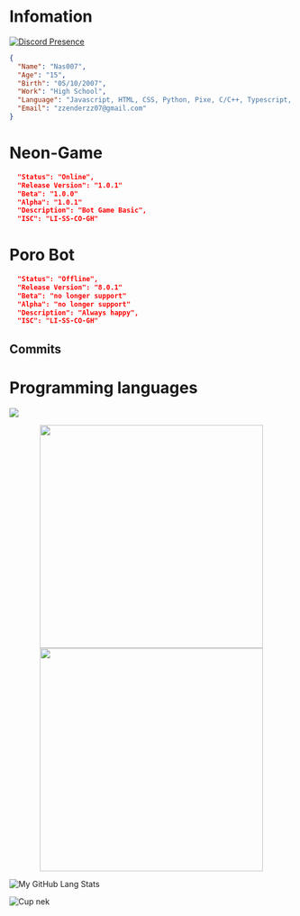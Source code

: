 # Infomation

[![Discord Presence](https://lanyard.cnrad.dev/api/850277508522704896)](https://discord.com/users/850277508522704896)

```json
{
  "Name": "Nas007",
  "Age": "15",
  "Birth": "05/10/2007",
  "Work": "High School",
  "Language": "Javascript, HTML, CSS, Python, Pixe, C/C++, Typescript, Node.js",
  "Email": "zzenderzz07@gmail.com"
}
```

# Neon-Game
```json
  "Status": "Online",
  "Release Version": "1.0.1"
  "Beta": "1.0.0"
  "Alpha": "1.0.1"
  "Description": "Bot Game Basic",
  "ISC": "LI-SS-CO-GH"
```

# Poro Bot
```json
  "Status": "Offline",
  "Release Version": "8.0.1"
  "Beta": "no longer support"
  "Alpha": "no longer support"
  "Description": "Always happy",
  "ISC": "LI-SS-CO-GH"
```

## Commits


# Programming languages
![](https://komarev.com/ghpvc/?username=DarkEnderr)


<div align=center>
    <img
        width="396"
        src="https://streak-stats.demolab.com?user=DarkEnderr&theme=dracula&locale=vi&date_format=j%2Fn%5B%2FY%5D"
    />
    <img
        width="396"
        src="https://github-readme-stats.vercel.app/api?username=DarkEnderr&show_icons=true&theme=dracula"
    />
</div>


![My GitHub Lang Stats](https://github-readme-stats.vercel.app/api/top-langs/?username=DarkEnderr&theme=tokyonight&layout=compact)

![Cup nek](https://github-profile-trophy.vercel.app/?username=DarkEnderr&theme=onedark)

